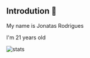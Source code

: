    
## Introdution 👋

My name is Jonatas Rodrigues

I'm 21 years old

![stats]([https://github-readme-status00-myo3751cc-jonatas00s-projects.vercel.app/api/top-langs/?layout=compact&username=jonatas00)

